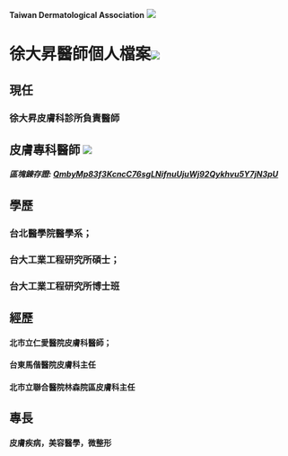 **Taiwan Dermatological Association**
![](https://i.imgur.com/c4PrZud.png)
# 徐大昇醫師個人檔案![](https://i.imgur.com/LwxVHcd.png)


## 現任

### 徐大昇皮膚科診所負責醫師 



## 皮膚專科醫師 ![](https://i.imgur.com/JP4b3IN.png)

##### 區塊錬存證: [QmbyMp83f3KcncC76sgLNifnuUjuWj92Qykhvu5Y7jN3pU](https://explore.ipld.io/#/explore/QmbyMp83f3KcncC76sgLNifnuUjuWj92Qykhvu5Y7jN3pU)


## 學歷

### 台北醫學院醫學系；

### 台大工業工程研究所碩士；

### 台大工業工程研究所博士班



## 經歷

#### 北市立仁愛醫院皮膚科醫師；

#### 台東馬偕醫院皮膚科主任

#### 北市立聯合醫院林森院區皮膚科主任



## 專長

#### 皮膚疾病，美容醫學，微整形




